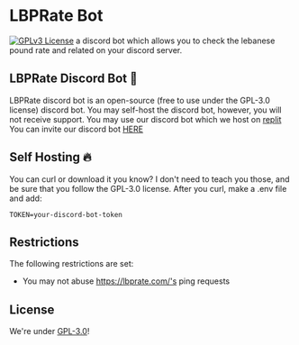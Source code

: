 # LBPRate Bot
[![GPLv3 License](https://img.shields.io/badge/License-GPL%20v3-yellow.svg)](https://choosealicense.com/licenses/gpl-3.0/)
a discord bot which allows you to check the lebanese pound rate and related on your discord server.

## LBPRate Discord Bot 🚀
LBPRate discord bot is an open-source (free to use under the GPL-3.0 license) discord bot.
You may self-host the discord bot, however, you will not receive support.
You may use our discord bot which we host on [replit](https://replit.com/@Anthony01M/LBPRateBot)
You can invite our discord bot [HERE](https://discord.com/oauth2/authorize?client_id=620184564291338316&scope=bot&permissions=0)

## Self Hosting 🔥
You can curl or download it you know? I don't need to teach you those, and be sure that you follow the GPL-3.0 license.
After you curl, make a .env file and add:
~~~
TOKEN=your-discord-bot-token
~~~

## Restrictions
The following restrictions are set:
- You may not abuse https://lbprate.com/'s ping requests

## License
We're under [GPL-3.0](https://github.com/Berry-Studios/LBPRateBot/blob/master/LICENSE)!